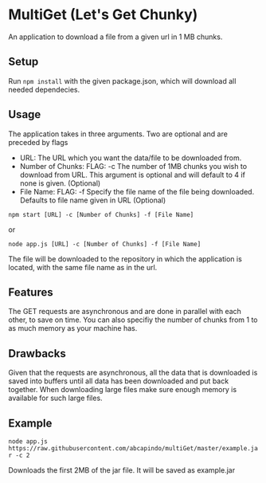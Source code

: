 # MultiGet (Let's Get Chunky)
An application to download a file from a given url in 1 MB chunks.

## Setup
Run `npm install` with the given package.json, which will download all needed dependecies.

## Usage
The application takes in three arguments. Two are optional and are preceded by flags
- URL: The URL which you want the data/file to be downloaded from.
- Number of Chunks: FLAG: -c The number of 1MB chunks you wish to download from URL. This argument is optional and will default to 4 if none is given. (Optional)
- File Name: FLAG: -f Specify the file name of the file being downloaded. Defaults to file name given in URL (Optional)
```
npm start [URL] -c [Number of Chunks] -f [File Name]
```
or 
```
node app.js [URL] -c [Number of Chunks] -f [File Name]
```

The file will be downloaded to the repository in which the application is located, with the same file name as in the url.

## Features
The GET requests are asynchronous and are done in parallel with each other, to save on time.
You can also specifiy the number of chunks from 1 to as much memory as your machine has.

## Drawbacks
Given that the requests are asynchronous, all the data that is downloaded is saved into buffers until all data has been downloaded and put back together. When downloading large files make sure enough memory is available for such large files.

## Example
`node app.js https://raw.githubusercontent.com/abcapindo/multiGet/master/example.jar -c 2`

Downloads the first 2MB of the jar file. It will be saved as example.jar
